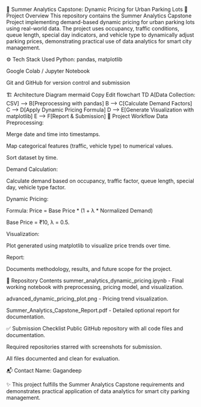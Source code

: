 🚀 Summer Analytics Capstone: Dynamic Pricing for Urban Parking Lots
📌 Project Overview
This repository contains the Summer Analytics Capstone Project implementing demand-based dynamic pricing for urban parking lots using real-world data. The project uses occupancy, traffic conditions, queue length, special day indicators, and vehicle type to dynamically adjust parking prices, demonstrating practical use of data analytics for smart city management.

⚙️ Tech Stack Used
Python: pandas, matplotlib

Google Colab / Jupyter Notebook

Git and GitHub for version control and submission

🏗️ Architecture Diagram
mermaid
Copy
Edit
flowchart TD
    A[Data Collection: CSV] --> B[Preprocessing with pandas]
    B --> C[Calculate Demand Factors]
    C --> D[Apply Dynamic Pricing Formula]
    D --> E[Generate Visualization with matplotlib]
    E --> F[Report & Submission]
📝 Project Workflow
Data Preprocessing:

Merge date and time into timestamps.

Map categorical features (traffic, vehicle type) to numerical values.

Sort dataset by time.

Demand Calculation:

Calculate demand based on occupancy, traffic factor, queue length, special day, vehicle type factor.

Dynamic Pricing:

Formula: Price = Base Price * (1 + λ * Normalized Demand)

Base Price = ₹10, λ = 0.5.

Visualization:

Plot generated using matplotlib to visualize price trends over time.

Report:

Documents methodology, results, and future scope for the project.

📂 Repository Contents
summer_analytics_dynamic_pricing.ipynb - Final working notebook with preprocessing, pricing model, and visualization.

advanced_dynamic_pricing_plot.png - Pricing trend visualization.

Summer_Analytics_Capstone_Report.pdf - Detailed optional report for documentation.

✅ Submission Checklist
 Public GitHub repository with all code files and documentation.

 Required repositories starred with screenshots for submission.

 All files documented and clean for evaluation.

📬 Contact
Name: Gagandeep



✨ This project fulfills the Summer Analytics Capstone requirements and demonstrates practical application of data analytics for smart city parking management.


